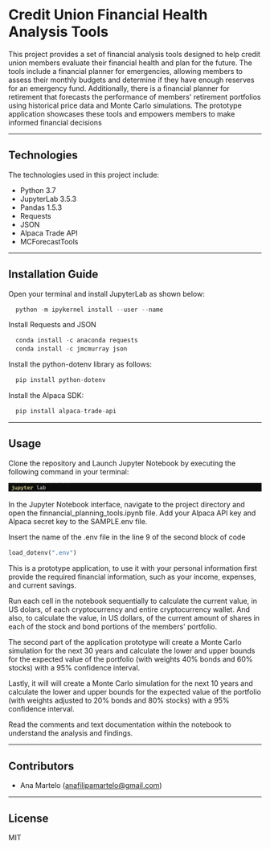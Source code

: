# Credit Union Financial Health Analysis Tools

This project provides a set of financial analysis tools designed to help credit union members evaluate their financial health and plan for the future. The tools include a financial planner for emergencies, allowing members to assess their monthly budgets and determine if they have enough reserves for an emergency fund. Additionally, there is a financial planner for retirement that forecasts the performance of members' retirement portfolios using historical price data and Monte Carlo simulations. The prototype application showcases these tools and empowers members to make informed financial decisions

---

## Technologies

The technologies used in this project include:

   * Python 3.7
   * JupyterLab 3.5.3
   * Pandas 1.5.3
   * Requests
   * JSON
   * Alpaca Trade API
   * MCForecastTools
   

---

## Installation Guide

Open your terminal and install JupyterLab as shown below:

```python
  python -m ipykernel install --user --name
```

Install Requests and JSON

```python
  conda install -c anaconda requests
  conda install -c jmcmurray json
```

Install the python-dotenv library as follows:

```python
  pip install python-dotenv
```

Install the Alpaca SDK:

```python
  pip install alpaca-trade-api
```

---

## Usage

Clone the repository and Launch Jupyter Notebook by executing the following command in your terminal:

 ![Launch Jupyter](Images/Screenshot1.png) 

In the Jupyter Notebook interface, navigate to the project directory and open the finnancial_planning_tools.ipynb file. Add your Alpaca API key and Alpaca secret key to the SAMPLE.env file. 

Insert the name of the .env file in the line 9 of the second block of code 

```python
load_dotenv(".env")
```

This is a prototype application, to use it with your personal information first provide the required financial information, such as your income, expenses, and current savings. 

Run each cell in the notebook sequentially to calculate the current value, in US dolars, of each cryptocurrency and entire cryptocurrency wallet. And also, to calculate the value, in US dollars, of the current amount of shares in each of the stock and bond portions of the members' portfolio.

The second part of the application prototype will create a Monte Carlo simulation for the next 30 years and calculate the lower and upper bounds for the expected value of the portfolio (with weights 40% bonds and 60% stocks) with a 95% confidence interval.

Lastly, it will will create a Monte Carlo simulation for the next 10 years and calculate the lower and upper bounds for the expected value of the portfolio (with weights adjusted to 20% bonds and 80% stocks) with a 95% confidence interval.

Read the comments and text documentation within the notebook to understand the analysis and findings.

---


## Contributors

* Ana Martelo (anafilipamartelo@gmail.com)

---

## License

MIT